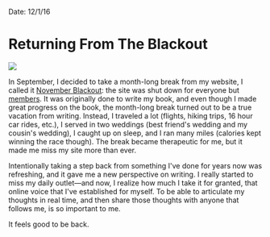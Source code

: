 Date: 12/1/16

# Returning From The Blackout

![](https://dl.dropboxusercontent.com/s/na1kh5sautgeyl8/FullSizeRender%20(91).jpg)

In September, I decided to take a month-long break from my website, I called it [November Blackout](/blackout): the site was shut down for everyone but [members](http://nashp.com/membership/). It was originally done to write my book, and even though I made great progress on the book, the month-long break turned out to be a true vacation from writing. Instead, I traveled a lot (flights, hiking trips, 16 hour car rides, etc.), I served in two weddings (best friend's wedding and my cousin's wedding), I caught up on sleep, and I ran many miles (calories kept winning the race though). The break became therapeutic for me, but it made me miss my site more than ever.

Intentionally taking a step back from something I've done for years now was refreshing, and it gave me a new perspective on writing. I really started to miss my daily outlet—and now, I realize how much I take it for granted, that online voice that I've established for myself. To be able to articulate my thoughts in real time, and then share those thoughts with anyone that follows me, is so important to me.

It feels good to be back.
